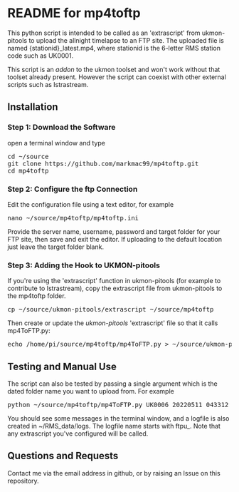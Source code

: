 # README for mp4toftp

This python script is intended to be called as an 'extrascript' from ukmon-pitools to upload the allnight timelapse to an FTP site.  The uploaded file is named {stationid}_latest.mp4, where stationid is the 6-letter RMS station code such as UK0001. 

This script is an *addon* to the ukmon toolset and won't work without that toolset already present. However the script can coexist with other external scripts such as Istrastream.


## Installation
### Step 1: Download the Software
open a terminal window and type
<pre>
cd ~/source  
git clone https://github.com/markmac99/mp4toftp.git  
cd mp4toftp  
</pre>

### Step 2: Configure the ftp Connection
Edit the configuration file using a text editor, for example
<pre>
nano ~/source/mp4toftp/mp4toftp.ini  
</pre>
Provide the server name, username, password and target folder for your FTP site, then save and exit the editor. If uploading to the default location just leave the target folder blank. 

### Step 3: Adding the Hook to UKMON-pitools
If you're  using the 'extrascript' function in ukmon-pitools (for example to contribute to Istrastream), copy the extrascript file from ukmon-pitools to the mp4toftp folder. 
<pre>
cp ~/source/ukmon-pitools/extrascript ~/source/mp4toftp
</pre>

Then create or update the *ukmon-pitools* 'extrascript' file so that it calls mp4ToFTP.py:
<pre>
echo /home/pi/source/mp4toftp/mp4ToFTP.py > ~/source/ukmon-pitools/extrascript
</pre>

## Testing and Manual Use
The script can also be tested by passing a single argument which is the dated folder name you want to upload from. For example
<pre>
python ~/source/mp4toftp/mp4ToFTP.py UK0006_20220511_043312_012356
</pre>
You should see some messages in the terminal window, and a logfile is also created in ~/RMS_data/logs. The logfile name starts with ftpu_. Note that any extrascript you've configured will be called. 

Questions and Requests
----------------------
Contact me via the email address in github, or by raising an Issue on this repository. 
